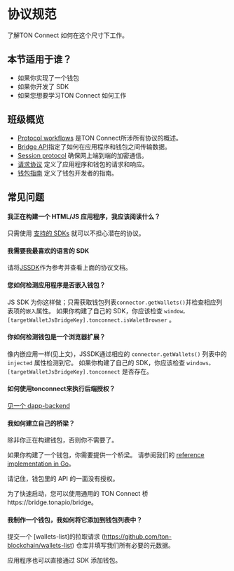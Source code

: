 # 协议规范

了解TON Connect 如何在这个尺寸下工作。

## 本节适用于谁？

- 如果你实现了一个钱包
- 如果你开发了 SDK
- 如果您想要学习TON Connect 如何工作

## 班级概览

- [Protocol workflows](/develop/dapps/ton-connect/protocol/workflow) 是TON Connect所涉所有协议的概述。
- [Bridge API](/develop/dapps/ton-connect/protocol/bridge)指定了如何在应用程序和钱包之间传输数据。
- [Session protocol](/develop/dapps/ton-connect/protocol/session) 确保网上端到端的加密通信。
- [请求协议](/develop/dapps/ton-connect/protocol/requests-responses) 定义了应用程序和钱包的请求和响应。
- [钱包指南](/develop/dapps/ton-connect/protocol/wallet-guidelines) 定义了钱包开发者的指南。

## 常见问题

#### 我正在构建一个 HTML/JS 应用程序，我应该阅读什么？

只需使用 [支持的 SDKs](/develop/dapps/ton-connect/developers) 就可以不担心潜在的协议。

#### 我需要我最喜欢的语言的 SDK

请将[JSSDK](/develop/dapps/ton-connect/developers)作为参考并查看上面的协议文档。

#### 您如何检测应用程序是否嵌入钱包？

JS SDK 为你这样做；只需获取钱包列表`connector.getWallets()`并检查相应列表项的`嵌入`属性。 如果你构建了自己的 SDK，你应该检查 `window。[targetWalletJsBridgeKey].tonconnect.isWaletBrowser` 。

#### 你如何检测钱包是一个浏览器扩展？

像内嵌应用一样(见上文)，JSSDK通过相应的 `connector.getWallets()` 列表中的 `injected` 属性检测到它。 如果你构建了自己的 SDK，你应该检查 `windows。[targetWalletJsBridgeKey].tonconnect` 是否存在。

#### 如何使用tonconnect来执行后端授权？

[见一个 dapp-backend](https://github.com/ton-connect/demo-dapp-backend)

#### 我如何建立自己的桥梁？

除非你正在构建钱包，否则你不需要了。

如果你构建了一个钱包，你需要提供一个桥梁。 请参阅我们的 [reference implementation in Go](https://github.com/ton-connect/bridge)。

请记住，钱包里的 API 的一面没有授权。

为了快速启动，您可以使用通用的 TON Connect 桥https://bridge.tonapio/bridge。

#### 我制作一个钱包，我如何将它添加到钱包列表中？

提交一个 [wallets-list]的拉取请求 (https://github.com/ton-blockchain/wallets-list) 仓库并填写我们所有必要的元数据。

应用程序也可以直接通过 SDK 添加钱包。
